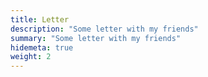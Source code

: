 ```yaml
---
title: Letter
description: "Some letter with my friends"
summary: "Some letter with my friends"
hidemeta: true
weight: 2
---
```






